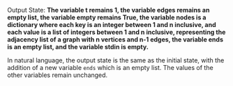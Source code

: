 Output State: **The variable t remains 1, the variable edges remains an empty list, the variable empty remains True, the variable nodes is a dictionary where each key is an integer between 1 and n inclusive, and each value is a list of integers between 1 and n inclusive, representing the adjacency list of a graph with n vertices and n-1 edges, the variable ends is an empty list, and the variable stdin is empty.**

In natural language, the output state is the same as the initial state, with the addition of a new variable `ends` which is an empty list. The values of the other variables remain unchanged.
